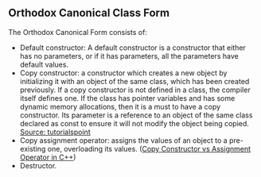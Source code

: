 ## Orthodox Canonical Class Form
The Orthodox Canonical Form consists of:
- Default constructor: A default constructor is a constructor that either has no parameters, or if it has parameters, all the parameters have default values.
- Copy constructor: a constructor which creates a new object by initializing it with an object of the same class, which has been created previously. If a copy constructor is not defined in a class, the compiler itself defines one. If the class has pointer variables and has some dynamic memory allocations, then it is a must to have a copy constructor. Its parameter is a reference to an object of the same class declared as const to ensure it will not modify the object being copied. [Source: tutorialspoint](https://www.tutorialspoint.com/cplusplus/cpp_copy_constructor.htm)
- Copy assignment operator: assigns the values of an object to a pre-existing one, overloading its values. ([Copy Constructor vs Assignment Operator in C++](https://www.geeksforgeeks.org/copy-constructor-vs-assignment-operator-in-c/))
- Destructor.
